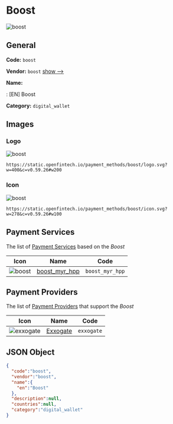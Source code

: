 
# Boost 
![boost](https://static.openfintech.io/payment_methods/boost/logo.svg?w=400&c=v0.59.26#w200)  

## General 
**Code:** `boost` 
 
**Vendor:** `boost` [show -->](/vendors/boost/) 
 
**Name:** 
 
:	[EN] Boost 
 
**Category:** `digital_wallet` 
 

## Images 

### Logo 
![boost](https://static.openfintech.io/payment_methods/boost/logo.svg?w=400&c=v0.59.26#w200)  

```
https://static.openfintech.io/payment_methods/boost/logo.svg?w=400&c=v0.59.26#w200
```  

### Icon 
![boost](https://static.openfintech.io/payment_methods/boost/icon.svg?w=278&c=v0.59.26#w100)  

```
https://static.openfintech.io/payment_methods/boost/icon.svg?w=278&c=v0.59.26#w100
```  

## Payment Services 
 
The list of [Payment Services](/payment-services/) based on the _Boost_ 

|Icon|Name|Code| 
|:---:|:---:|:---:| 
|![boost](https://static.openfintech.io/payment_methods/boost/icon.svg?w=278&c=v0.59.26#w100) |[boost_myr_hpp](/payment-services/boost_myr_hpp/)|`boost_myr_hpp`| 
 

## Payment Providers 
 
The list of [Payment Providers](/payment-providers/) that support the _Boost_ 

|Icon|Name|Code| 
|:---:|:---:|:---:| 
|![exxogate](https://static.openfintech.io/payment_providers/exxogate/icon.svg?w=278&c=v0.59.26#w100) |[Exxogate](/payment-providers/exxogate/)|`exxogate`| 
 

## JSON Object 

```json
{
  "code":"boost",
  "vendor":"boost",
  "name":{
    "en":"Boost"
  },
  "description":null,
  "countries":null,
  "category":"digital_wallet"
}
```  
